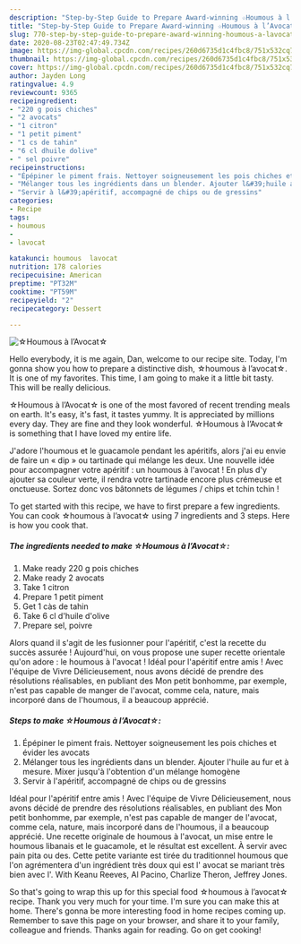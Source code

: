 ```yaml
---
description: "Step-by-Step Guide to Prepare Award-winning ☆Houmous à l’Avocat☆"
title: "Step-by-Step Guide to Prepare Award-winning ☆Houmous à l’Avocat☆"
slug: 770-step-by-step-guide-to-prepare-award-winning-houmous-a-lavocat
date: 2020-08-23T02:47:49.734Z
image: https://img-global.cpcdn.com/recipes/260d6735d1c4fbc8/751x532cq70/☆houmous-a-lavocat☆-photo-principale-de-la-recette.jpg
thumbnail: https://img-global.cpcdn.com/recipes/260d6735d1c4fbc8/751x532cq70/☆houmous-a-lavocat☆-photo-principale-de-la-recette.jpg
cover: https://img-global.cpcdn.com/recipes/260d6735d1c4fbc8/751x532cq70/☆houmous-a-lavocat☆-photo-principale-de-la-recette.jpg
author: Jayden Long
ratingvalue: 4.9
reviewcount: 9365
recipeingredient:
- "220 g pois chiches"
- "2 avocats"
- "1 citron"
- "1 petit piment"
- "1 cs de tahin"
- "6 cl dhuile dolive"
- " sel poivre"
recipeinstructions:
- "Épépiner le piment frais. Nettoyer soigneusement les pois chiches et évider les avocats"
- "Mélanger tous les ingrédients dans un blender. Ajouter l&#39;huile au fur et à mesure. Mixer jusqu&#39;à l&#39;obtention d&#39;un mélange homogène"
- "Servir à l&#39;apéritif, accompagné de chips ou de gressins"
categories:
- Recipe
tags:
- houmous
- 
- lavocat

katakunci: houmous  lavocat 
nutrition: 178 calories
recipecuisine: American
preptime: "PT32M"
cooktime: "PT59M"
recipeyield: "2"
recipecategory: Dessert

---
```



![☆Houmous à l’Avocat☆](https://img-global.cpcdn.com/recipes/260d6735d1c4fbc8/751x532cq70/☆houmous-a-lavocat☆-photo-principale-de-la-recette.jpg)

Hello everybody, it is me again, Dan, welcome to our recipe site. Today, I'm gonna show you how to prepare a distinctive dish, ☆houmous à l’avocat☆. It is one of my favorites. This time, I am going to make it a little bit tasty. This will be really delicious.

☆Houmous à l’Avocat☆ is one of the most favored of recent trending meals on earth. It's easy, it's fast, it tastes yummy. It is appreciated by millions every day. They are fine and they look wonderful. ☆Houmous à l’Avocat☆ is something that I have loved my entire life.

J&#39;adore l&#39;houmous et le guacamole pendant les apéritifs, alors j&#39;ai eu envie de faire un « dip » ou tartinade qui mélange les deux. Une nouvelle idée pour accompagner votre apéritif : un houmous à l&#39;avocat ! En plus d&#39;y ajouter sa couleur verte, il rendra votre tartinade encore plus crémeuse et onctueuse. Sortez donc vos bâtonnets de légumes / chips et tchin tchin !


To get started with this recipe, we have to first prepare a few ingredients. You can cook ☆houmous à l’avocat☆ using 7 ingredients and 3 steps. Here is how you cook that.

<!--inarticleads1-->

##### The ingredients needed to make ☆Houmous à l’Avocat☆:

1. Make ready 220 g pois chiches
1. Make ready 2 avocats
1. Take 1 citron
1. Prepare 1 petit piment
1. Get 1 càs de tahin
1. Take 6 cl d&#39;huile d&#39;olive
1. Prepare  sel, poivre


Alors quand il s&#39;agit de les fusionner pour l&#39;apéritif, c&#39;est la recette du succès assurée ! Aujourd&#39;hui, on vous propose une super recette orientale qu&#39;on adore : le houmous à l&#39;avocat ! Idéal pour l&#39;apéritif entre amis ! Avec l&#39;équipe de Vivre Délicieusement, nous avons décidé de prendre des résolutions réalisables, en publiant des Mon petit bonhomme, par exemple, n&#39;est pas capable de manger de l&#39;avocat, comme cela, nature, mais incorporé dans de l&#39;houmous, il a beaucoup apprécié. 

<!--inarticleads2-->

##### Steps to make ☆Houmous à l’Avocat☆:

1. Épépiner le piment frais. Nettoyer soigneusement les pois chiches et évider les avocats
1. Mélanger tous les ingrédients dans un blender. Ajouter l&#39;huile au fur et à mesure. Mixer jusqu&#39;à l&#39;obtention d&#39;un mélange homogène
1. Servir à l&#39;apéritif, accompagné de chips ou de gressins


Idéal pour l&#39;apéritif entre amis ! Avec l&#39;équipe de Vivre Délicieusement, nous avons décidé de prendre des résolutions réalisables, en publiant des Mon petit bonhomme, par exemple, n&#39;est pas capable de manger de l&#39;avocat, comme cela, nature, mais incorporé dans de l&#39;houmous, il a beaucoup apprécié. Une recette originale de houmous à l&#39;avocat, un mise entre le houmous libanais et le guacamole, et le résultat est excellent. À servir avec pain pita ou des. Cette petite variante est tirée du traditionnel houmous que l&#39;on agrémentera d&#39;un ingrédient très doux qui est l&#39; avocat se mariant très bien avec l&#39;. With Keanu Reeves, Al Pacino, Charlize Theron, Jeffrey Jones. 

So that's going to wrap this up for this special food ☆houmous à l’avocat☆ recipe. Thank you very much for your time. I'm sure you can make this at home. There's gonna be more interesting food in home recipes coming up. Remember to save this page on your browser, and share it to your family, colleague and friends. Thanks again for reading. Go on get cooking!
